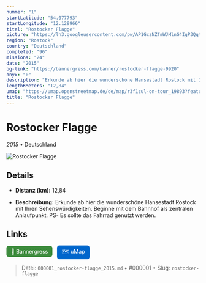 ```yaml
---
nummer: "1"
startLatitude: "54.077793"
startLongitude: "12.129966"
titel: "Rostocker Flagge"
picture: "https://lh3.googleusercontent.com/pw/AP1GczNZfmWJMlnG4IgP3QqtGnTgM4sx0qr9gu6y91N6J9zXIHbc3TdoB2ZleBNZ6HAPN43hoZFSr1m308E1sJP_NLIInCJy7p9q-dTx0TNiId-X9OsJnubD1ZRioYCEF7Hu1m7U9PtdyKV3uZQKAa17q2qQYQ"
region: "Rostock"
country: "Deutschland"
completed: "96"
missions: "24"
date: "2015"
bg-link: "https://bannergress.com/banner/rostocker-flagge-9920"
onyx: "0"
description: "Erkunde ab hier die wunderschöne Hansestadt Rostock mit Ihren Sehenswürdigkeiten.\nBeginne mit dem Bahnhof als zentralen Anlaufpunkt.\nPS- Es sollte das Fahrrad genutzt werden."
lengthKMeters: "12,84"
umap: "https-//umap.openstreetmap.de/de/map/r3f1zul-on-tour_19893?feature=Rostocker-Flagge#18/54.077793/12.129966"
title: "Rostocker Flagge"
---
```

# Rostocker Flagge

*2015* • Deutschland

![Rostocker Flagge](https://lh3.googleusercontent.com/pw/AP1GczNZfmWJMlnG4IgP3QqtGnTgM4sx0qr9gu6y91N6J9zXIHbc3TdoB2ZleBNZ6HAPN43hoZFSr1m308E1sJP_NLIInCJy7p9q-dTx0TNiId-X9OsJnubD1ZRioYCEF7Hu1m7U9PtdyKV3uZQKAa17q2qQYQ)

## Details
- **Distanz (km):** 12,84



- **Beschreibung:** Erkunde ab hier die wunderschöne Hansestadt Rostock mit Ihren Sehenswürdigkeiten.
Beginne mit dem Bahnhof als zentralen Anlaufpunkt.
PS- Es sollte das Fahrrad genutzt werden.


## Links
<div style="margin-top: 0.5em;">
<a href="https://bannergress.com/banner/rostocker-flagge-9920" target="_blank" style="display:inline-block;margin-right:8px;padding:6px 12px;background-color:#3c8b3c;color:white;text-decoration:none;border-radius:6px;">🔗 Bannergress</a>
<a href="https-//umap.openstreetmap.de/de/map/r3f1zul-on-tour_19893?feature=Rostocker-Flagge#18/54.077793/12.129966" target="_blank" style="display:inline-block;padding:6px 12px;background-color:#0066cc;color:white;text-decoration:none;border-radius:6px;">🗺️ uMap</a>
</div>


> Datei: `000001_rostocker-flagge_2015.md` • #000001 • Slug: `rostocker-flagge`
